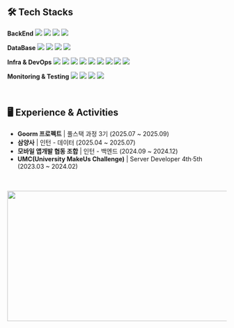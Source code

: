 <div>
    
## 🛠️ Tech Stacks
        
<b>BackEnd</b>
<img src="https://img.shields.io/badge/Java-007396?style=flat-square&logo=java&logoColor=white"/>
<img src="https://img.shields.io/badge/Python-3776AB?style=flat-square&logo=python&logoColor=white"/>
<img src="https://img.shields.io/badge/Spring%20Boot-6DB33F?style=flat-square&logo=springboot&logoColor=white"/>
<img src="https://img.shields.io/badge/JPA-336791?style=flat-square&logo=hibernate&logoColor=white"/>

<b>DataBase</b>
<img src="https://img.shields.io/badge/MySQL-4479A1?style=flat-square&logo=mysql&logoColor=white"/>
<img src="https://img.shields.io/badge/PostgreSQL-4169E1?style=flat-square&logo=postgresql&logoColor=white"/>
<img src="https://img.shields.io/badge/Elasticsearch-005571?style=flat-square&logo=elasticsearch&logoColor=white"/>
<img src="https://img.shields.io/badge/Redis-DC382D?style=flat-square&logo=redis&logoColor=white"/>

<b>Infra & DevOps</b>
<img src="https://img.shields.io/badge/Amazon%20AWS-232F3E?style=flat-square&logo=amazonaws&logoColor=white"/>
<img src="https://img.shields.io/badge/AWS%20RDS-527FFF?style=flat-square&logo=amazon%20rds&logoColor=white"/>
<img src="https://img.shields.io/badge/AWS%20EC2-FF9900?style=flat-square&logo=amazon%20ec2&logoColor=white"/>
<img src="https://img.shields.io/badge/AWS%20IAM-FF4F8B?style=flat-square&logo=amazon%20iam&logoColor=white"/>
<img src="https://img.shields.io/badge/AWS%20S3-569A31?style=flat-square&logo=amazons3&logoColor=white"/>
<img src="https://img.shields.io/badge/AWS%20VPC-FF9900?style=flat-square&logo=amazon%20vpc&logoColor=white"/>
<img src="https://img.shields.io/badge/AWS%20CloudFront-6D59A1?style=flat-square&logo=amazon%20cloudfront&logoColor=white"/>
<img src="https://img.shields.io/badge/Docker-2496ED?style=flat-square&logo=docker&logoColor=white"/>
<img src="https://img.shields.io/badge/GitHub%20Actions-2088FF?style=flat-square&logo=githubactions&logoColor=white"/>

<b>Monitoring & Testing</b>
<img src="https://img.shields.io/badge/Grafana-F46800?style=flat-square&logo=grafana&logoColor=white"/>
<img src="https://img.shields.io/badge/k6-8F68D9?style=flat-square&logo=k6&logoColor=white"/>
<img src="https://img.shields.io/badge/nGrinder-61DAFB?style=flat-square&logo=ngrinder&logoColor=black"/>
<img src="https://img.shields.io/badge/InfluxDB-22ADF6?style=flat-square&logo=influxdb&logoColor=white"/>
    </div>
</br>

## 🖥️ Experience & Activities

- **Goorm 프로펙트** | 풀스택 과정 3기 (2025.07 ~ 2025.09)
- **삼양사** | 인턴 - 데이터 (2025.04 ~ 2025.07)
- **모바일 앱개발 협동 조합** | 인턴 - 백엔드 (2024.09 ~ 2024.12)
- **UMC(University MakeUs Challenge)** | Server Developer 4th·5th (2023.03 ~ 2024.02)

</br>
</br>
</a><a href="https://www.gitanimals.org/en_US?utm_medium=image&utm_source=euunrud&utm_content=farm">
<img
  src="https://render.gitanimals.org/farms/euunrud"
  width="600"
  height="300"
/>
</a>
